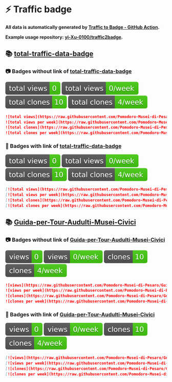 # ⚡️ Traffic badge

**All data is automatically generated by [Traffic to Badge - GitHub Action](https://github.com/marketplace/actions/traffic-to-badge).**

**Example usage repository: [yi-Xu-0100/traffic2badge](https://github.com/yi-Xu-0100/traffic2badge).**

## 📚 [total-traffic-data-badge](https://github.com/Pomodoro-Musei-di-Pesaro/Guida-per-Tour-Audulti-Musei-Civici/tree/traffic#readme)

### 📷 Badges without link of [total-traffic-data-badge](https://github.com/Pomodoro-Musei-di-Pesaro/Guida-per-Tour-Audulti-Musei-Civici/tree/traffic#readme)

![total views](https://raw.githubusercontent.com/Pomodoro-Musei-di-Pesaro/Guida-per-Tour-Audulti-Musei-Civici/traffic/total_views.svg)
![total views per week](https://raw.githubusercontent.com/Pomodoro-Musei-di-Pesaro/Guida-per-Tour-Audulti-Musei-Civici/traffic/total_views_per_week.svg)
![total clones](https://raw.githubusercontent.com/Pomodoro-Musei-di-Pesaro/Guida-per-Tour-Audulti-Musei-Civici/traffic/total_clones.svg)
![total clones per week](https://raw.githubusercontent.com/Pomodoro-Musei-di-Pesaro/Guida-per-Tour-Audulti-Musei-Civici/traffic/total_clones_per_week.svg)

```markdown
![total views](https://raw.githubusercontent.com/Pomodoro-Musei-di-Pesaro/Guida-per-Tour-Audulti-Musei-Civici/traffic/total_views.svg)
![total views per week](https://raw.githubusercontent.com/Pomodoro-Musei-di-Pesaro/Guida-per-Tour-Audulti-Musei-Civici/traffic/total_views_per_week.svg)
![total clones](https://raw.githubusercontent.com/Pomodoro-Musei-di-Pesaro/Guida-per-Tour-Audulti-Musei-Civici/traffic/total_clones.svg)
![total clones per week](https://raw.githubusercontent.com/Pomodoro-Musei-di-Pesaro/Guida-per-Tour-Audulti-Musei-Civici/traffic/total_clones_per_week.svg)
```

### 🔗 Badges with link of [total-traffic-data-badge](https://github.com/Pomodoro-Musei-di-Pesaro/Guida-per-Tour-Audulti-Musei-Civici/tree/traffic#readme)

[![total views](https://raw.githubusercontent.com/Pomodoro-Musei-di-Pesaro/Guida-per-Tour-Audulti-Musei-Civici/traffic/total_views.svg)](https://github.com/Pomodoro-Musei-di-Pesaro/Guida-per-Tour-Audulti-Musei-Civici/tree/traffic#-total-traffic-data-badge)
[![total views per week](https://raw.githubusercontent.com/Pomodoro-Musei-di-Pesaro/Guida-per-Tour-Audulti-Musei-Civici/traffic/total_views_per_week.svg)](https://github.com/Pomodoro-Musei-di-Pesaro/Guida-per-Tour-Audulti-Musei-Civici/tree/traffic#-total-traffic-data-badge)
[![total clones](https://raw.githubusercontent.com/Pomodoro-Musei-di-Pesaro/Guida-per-Tour-Audulti-Musei-Civici/traffic/total_clones.svg)](https://github.com/Pomodoro-Musei-di-Pesaro/Guida-per-Tour-Audulti-Musei-Civici/tree/traffic#-total-traffic-data-badge)
[![total clones per week](https://raw.githubusercontent.com/Pomodoro-Musei-di-Pesaro/Guida-per-Tour-Audulti-Musei-Civici/traffic/total_clones_per_week.svg)](https://github.com/Pomodoro-Musei-di-Pesaro/Guida-per-Tour-Audulti-Musei-Civici/tree/traffic#-total-traffic-data-badge)

```markdown
[![total views](https://raw.githubusercontent.com/Pomodoro-Musei-di-Pesaro/Guida-per-Tour-Audulti-Musei-Civici/traffic/total_views.svg)](https://github.com/Pomodoro-Musei-di-Pesaro/Guida-per-Tour-Audulti-Musei-Civici/tree/traffic#-total-traffic-data-badge)
[![total views per week](https://raw.githubusercontent.com/Pomodoro-Musei-di-Pesaro/Guida-per-Tour-Audulti-Musei-Civici/traffic/total_views_per_week.svg)](https://github.com/Pomodoro-Musei-di-Pesaro/Guida-per-Tour-Audulti-Musei-Civici/tree/traffic#-total-traffic-data-badge)
[![total clones](https://raw.githubusercontent.com/Pomodoro-Musei-di-Pesaro/Guida-per-Tour-Audulti-Musei-Civici/traffic/total_clones.svg)](https://github.com/Pomodoro-Musei-di-Pesaro/Guida-per-Tour-Audulti-Musei-Civici/tree/traffic#-total-traffic-data-badge)
[![total clones per week](https://raw.githubusercontent.com/Pomodoro-Musei-di-Pesaro/Guida-per-Tour-Audulti-Musei-Civici/traffic/total_clones_per_week.svg)](https://github.com/Pomodoro-Musei-di-Pesaro/Guida-per-Tour-Audulti-Musei-Civici/tree/traffic#-total-traffic-data-badge)
```

## 📚 [Guida-per-Tour-Audulti-Musei-Civici](https://github.com/Pomodoro-Musei-di-Pesaro/Guida-per-Tour-Audulti-Musei-Civici/tree/traffic/traffic-Guida-per-Tour-Audulti-Musei-Civici)

### 📷 Badges without link of [Guida-per-Tour-Audulti-Musei-Civici](https://github.com/Pomodoro-Musei-di-Pesaro/Guida-per-Tour-Audulti-Musei-Civici/tree/traffic/traffic-Guida-per-Tour-Audulti-Musei-Civici)

![views](https://raw.githubusercontent.com/Pomodoro-Musei-di-Pesaro/Guida-per-Tour-Audulti-Musei-Civici/traffic/traffic-Guida-per-Tour-Audulti-Musei-Civici/views.svg)
![views per week](https://raw.githubusercontent.com/Pomodoro-Musei-di-Pesaro/Guida-per-Tour-Audulti-Musei-Civici/traffic/traffic-Guida-per-Tour-Audulti-Musei-Civici/views_per_week.svg)
![clones](https://raw.githubusercontent.com/Pomodoro-Musei-di-Pesaro/Guida-per-Tour-Audulti-Musei-Civici/traffic/traffic-Guida-per-Tour-Audulti-Musei-Civici/clones.svg)
![clones per week](https://raw.githubusercontent.com/Pomodoro-Musei-di-Pesaro/Guida-per-Tour-Audulti-Musei-Civici/traffic/traffic-Guida-per-Tour-Audulti-Musei-Civici/clones_per_week.svg)

```markdown
![views](https://raw.githubusercontent.com/Pomodoro-Musei-di-Pesaro/Guida-per-Tour-Audulti-Musei-Civici/traffic/traffic-Guida-per-Tour-Audulti-Musei-Civici/views.svg)
![views per week](https://raw.githubusercontent.com/Pomodoro-Musei-di-Pesaro/Guida-per-Tour-Audulti-Musei-Civici/traffic/traffic-Guida-per-Tour-Audulti-Musei-Civici/views_per_week.svg)
![clones](https://raw.githubusercontent.com/Pomodoro-Musei-di-Pesaro/Guida-per-Tour-Audulti-Musei-Civici/traffic/traffic-Guida-per-Tour-Audulti-Musei-Civici/clones.svg)
![clones per week](https://raw.githubusercontent.com/Pomodoro-Musei-di-Pesaro/Guida-per-Tour-Audulti-Musei-Civici/traffic/traffic-Guida-per-Tour-Audulti-Musei-Civici/clones_per_week.svg)
```

### 🔗 Badges with link of [Guida-per-Tour-Audulti-Musei-Civici](https://github.com/Pomodoro-Musei-di-Pesaro/Guida-per-Tour-Audulti-Musei-Civici/tree/traffic/traffic-Guida-per-Tour-Audulti-Musei-Civici)

[![views](https://raw.githubusercontent.com/Pomodoro-Musei-di-Pesaro/Guida-per-Tour-Audulti-Musei-Civici/traffic/traffic-Guida-per-Tour-Audulti-Musei-Civici/views.svg)](https://github.com/Pomodoro-Musei-di-Pesaro/Guida-per-Tour-Audulti-Musei-Civici/tree/traffic#-Guida-per-Tour-Audulti-Musei-Civici)
[![views per week](https://raw.githubusercontent.com/Pomodoro-Musei-di-Pesaro/Guida-per-Tour-Audulti-Musei-Civici/traffic/traffic-Guida-per-Tour-Audulti-Musei-Civici/views_per_week.svg)](https://github.com/Pomodoro-Musei-di-Pesaro/Guida-per-Tour-Audulti-Musei-Civici/tree/traffic#-Guida-per-Tour-Audulti-Musei-Civici)
[![clones](https://raw.githubusercontent.com/Pomodoro-Musei-di-Pesaro/Guida-per-Tour-Audulti-Musei-Civici/traffic/traffic-Guida-per-Tour-Audulti-Musei-Civici/clones.svg)](https://github.com/Pomodoro-Musei-di-Pesaro/Guida-per-Tour-Audulti-Musei-Civici/tree/traffic#-Guida-per-Tour-Audulti-Musei-Civici)
[![clones per week](https://raw.githubusercontent.com/Pomodoro-Musei-di-Pesaro/Guida-per-Tour-Audulti-Musei-Civici/traffic/traffic-Guida-per-Tour-Audulti-Musei-Civici/clones_per_week.svg)](https://github.com/Pomodoro-Musei-di-Pesaro/Guida-per-Tour-Audulti-Musei-Civici/tree/traffic#-Guida-per-Tour-Audulti-Musei-Civici)

```markdown
[![views](https://raw.githubusercontent.com/Pomodoro-Musei-di-Pesaro/Guida-per-Tour-Audulti-Musei-Civici/traffic/traffic-Guida-per-Tour-Audulti-Musei-Civici/views.svg)](https://github.com/Pomodoro-Musei-di-Pesaro/Guida-per-Tour-Audulti-Musei-Civici/tree/traffic#-Guida-per-Tour-Audulti-Musei-Civici)
[![views per week](https://raw.githubusercontent.com/Pomodoro-Musei-di-Pesaro/Guida-per-Tour-Audulti-Musei-Civici/traffic/traffic-Guida-per-Tour-Audulti-Musei-Civici/views_per_week.svg)](https://github.com/Pomodoro-Musei-di-Pesaro/Guida-per-Tour-Audulti-Musei-Civici/tree/traffic#-Guida-per-Tour-Audulti-Musei-Civici)
[![clones](https://raw.githubusercontent.com/Pomodoro-Musei-di-Pesaro/Guida-per-Tour-Audulti-Musei-Civici/traffic/traffic-Guida-per-Tour-Audulti-Musei-Civici/clones.svg)](https://github.com/Pomodoro-Musei-di-Pesaro/Guida-per-Tour-Audulti-Musei-Civici/tree/traffic#-Guida-per-Tour-Audulti-Musei-Civici)
[![clones per week](https://raw.githubusercontent.com/Pomodoro-Musei-di-Pesaro/Guida-per-Tour-Audulti-Musei-Civici/traffic/traffic-Guida-per-Tour-Audulti-Musei-Civici/clones_per_week.svg)](https://github.com/Pomodoro-Musei-di-Pesaro/Guida-per-Tour-Audulti-Musei-Civici/tree/traffic#-Guida-per-Tour-Audulti-Musei-Civici)
```
